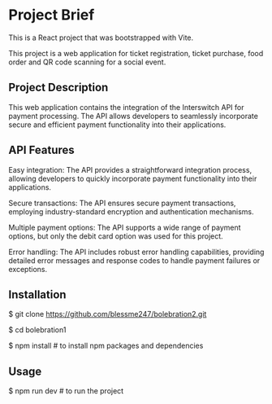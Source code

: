 # Project Brief

This is a React project that was bootstrapped with Vite.

This project is a web application for ticket registration, ticket purchase, food order and QR code scanning for a social event.

## Project Description
This web application contains the integration of the Interswitch API for payment processing. The API allows developers to seamlessly incorporate secure and efficient payment functionality into their applications.

## API Features
Easy integration: The API provides a straightforward integration process, allowing developers to quickly incorporate payment functionality into their applications.

Secure transactions: The API ensures secure payment transactions, employing industry-standard encryption and authentication mechanisms.

Multiple payment options: The API supports a wide range of payment options, but only the debit card option was used for this project.

Error handling: The API includes robust error handling capabilities, providing detailed error messages and response codes to handle payment failures or exceptions.

## Installation
$ git clone https://github.com/blessme247/bolebration2.git

$ cd bolebration1

$ npm install  # to install npm packages and dependencies

## Usage 
$ npm run dev  # to run the project
